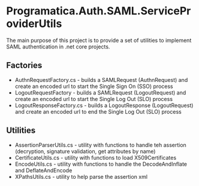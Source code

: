 # Programatica.Auth.SAML.ServiceProviderUtils

The main purpose of this project is to provide a set of utilities to implement SAML authentication in .net core projects.

## Factories
- AuthnRequestFactory.cs - builds a SAMLRequest (AuthnRequest) and create an encoded url to start the Single Sign On (SSO) process
- LogoutRequestFactory - builds a SAMLRequest (LogoutRequest) and create an encoded url to start the Single Log Out (SLO) process
- LogoutResponseFactory.cs - builds a LogoutResponse (LogoutRequest) and create an encoded url to end the Single Log Out (SLO) process

## Utilities
- AssertionParserUtils.cs - utility with functions to handle teh assertion (decryption, signature validation, get attributes by name)
- CertificateUtils.cs - utility with functions to load X509Certificates 
- EncodeUtils.cs - utility with functions to handle the DecodeAndInflate and DeflateAndEncode
- XPathsUtils.cs - utility to help parse the assertion xml 
